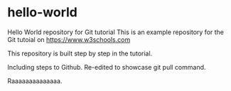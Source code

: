 # hello-world
Hello World repository for Git tutorial
This is an example repository for the Git tutoial on https://www.w3schools.com

This repository is built step by step in the tutorial.

Including steps to Github.
Re-edited to showcase git pull command.

Raaaaaaaaaaaaaa.